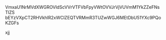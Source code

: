 VmxaU1NrMVdXWGROVldScVVrVTFVbFpyVWtOVVJrVjVUVmM1YkZZeFNsTlZS
bEYzVXpCT2RHVkhlR2xWClZEQTVRMmR3TUZwWGJ6MEtDbU51YXc9PQoKZGFs

xjj